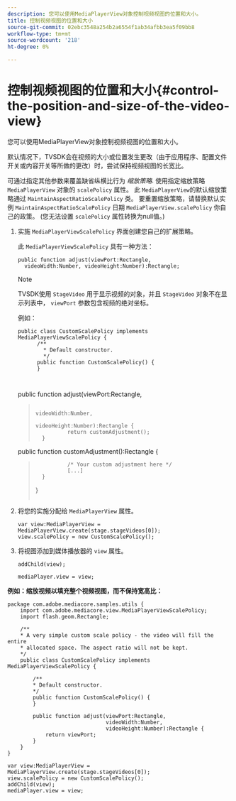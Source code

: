 ```yaml
---
description: 您可以使用MediaPlayerView对象控制视频视图的位置和大小。
title: 控制视频视图的位置和大小
source-git-commit: 02ebc3548a254b2a6554f1ab34afbb3ea5f09bb8
workflow-type: tm+mt
source-wordcount: '218'
ht-degree: 0%

---
```


# 控制视频视图的位置和大小{#control-the-position-and-size-of-the-video-view}

您可以使用MediaPlayerView对象控制视频视图的位置和大小。

默认情况下，TVSDK会在视频的大小或位置发生更改（由于应用程序、配置文件开关或内容开关等所做的更改）时，尝试保持视频视图的长宽比。

可通过指定其他参数来覆盖缺省纵横比行为 *缩放策略*. 使用指定缩放策略 `MediaPlayerView` 对象的 `scalePolicy` 属性。 此 `MediaPlayerView`的默认缩放策略通过 `MaintainAspectRatioScalePolicy` 类。 要重置缩放策略，请替换默认实例 `MaintainAspectRatioScalePolicy` 日期 `MediaPlayerView.scalePolicy` 你自己的政策。 (您无法设置 `scalePolicy` 属性转换为null值。)

1. 实施 `MediaPlayerViewScalePolicy` 界面创建您自己的扩展策略。

   此 `MediaPlayerViewScalePolicy` 具有一种方法：

   ```
   public function adjust(viewPort:Rectangle, 
     videoWidth:Number, videoHeight:Number):Rectangle;
   ```

   >[!NOTE]
   >
   >TVSDK使用 `StageVideo` 用于显示视频的对象，并且 `StageVideo` 对象不在显示列表中， `viewPort` 参数包含视频的绝对坐标。
   >
   >
   >例如：
   >
   >```
   >public class CustomScalePolicy implements MediaPlayerViewScalePolicy { 
   >       /** 
   >         * Default constructor. 
   >         */ 
   >       public function CustomScalePolicy() { 
   >       } 
   > 
   >    
      public function adjust(viewPort:Rectangle,  
   >                                                     videoWidth:Number,  
   >                                                     videoHeight:Number):Rectangle { 
   >               return customAdjustment(); 
   >       } 
   > 
   >    
      public function customAdjustment():Rectangle { 
   >               /* Your custom adjustment here */ 
   >               [...] 
   >       } 
   >}
   >```
   >

1. 将您的实施分配给 `MediaPlayerView` 属性。

   ```
   var view:MediaPlayerView = MediaPlayerView.create(stage.stageVideos[0]); 
   view.scalePolicy = new CustomScalePolicy();
   ```

1. 将视图添加到媒体播放器的 `view` 属性。

   ```
   addChild(view); 
   
   mediaPlayer.view = view;
   ```

<!--<a id="example_7B08ECCDA17B4DD191FC672BD1F4C850"></a>-->

**例如：缩放视频以填充整个视频视图，而不保持宽高比：**

```
package com.adobe.mediacore.samples.utils { 
    import com.adobe.mediacore.view.MediaPlayerViewScalePolicy; 
    import flash.geom.Rectangle; 
 
    /** 
    * A very simple custom scale policy - the video will fill the entire 
    * allocated space. The aspect ratio will not be kept. 
    */ 
    public class CustomScalePolicy implements MediaPlayerViewScalePolicy { 
 
        /** 
        * Default constructor. 
        */ 
        public function CustomScalePolicy() { 
        } 
 
        public function adjust(viewPort:Rectangle, 
                               videoWidth:Number,  
                               videoHeight:Number):Rectangle { 
            return viewPort; 
        } 
    } 
} 
 
var view:MediaPlayerView = MediaPlayerView.create(stage.stageVideos[0]); 
view.scalePolicy = new CustomScalePolicy(); 
addChild(view); 
mediaPlayer.view = view;
```
